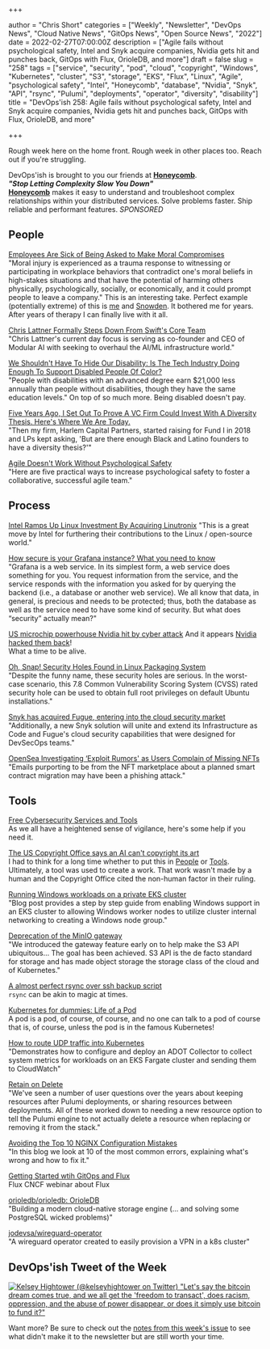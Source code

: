 +++

author = "Chris Short"
categories = ["Weekly", "Newsletter", "DevOps News", "Cloud Native News", "GitOps News", "Open Source News", "2022"]
date = 2022-02-27T07:00:00Z
description = ["Agile fails without psychological safety, Intel and Snyk acquire companies, Nvidia gets hit and punches back, GitOps with Flux, OrioleDB, and more"]
draft = false
slug = "258"
tags = ["service", "security", "pod", "cloud", "copyright", "Windows", "Kubernetes", "cluster", "S3", "storage", "EKS", "Flux", "Linux", "Agile", "psychological safety", "Intel", "Honeycomb", "database", "Nvidia", "Snyk", "API", "rsync", "Pulumi", "deployments", "operator", "diversity", "disability"]
title = "DevOps'ish 258: Agile fails without psychological safety, Intel and Snyk acquire companies, Nvidia gets hit and punches back, GitOps with Flux, OrioleDB, and more"

+++

Rough week here on the home front. Rough week in other places too. Reach out if you're struggling.

DevOps'ish is brought to you our friends at [**Honeycomb**](https://ui.honeycomb.io/signup?&utm_source=devopsish&utm_medium=newsletter&utm_campaign=ad&utm_content=product-signup).  
***"Stop Letting Complexity Slow You Down"***  
[**Honeycomb**](https://ui.honeycomb.io/signup?&utm_source=devopsish&utm_medium=newsletter&utm_campaign=ad&utm_content=product-signup) makes it easy to understand and troubleshoot complex relationships within your distributed services. Solve problems faster. Ship reliable and performant features. *SPONSORED*

## People

[Employees Are Sick of Being Asked to Make Moral Compromises](https://hbr.org/2022/02/employees-are-sick-of-being-asked-to-make-moral-compromises)  
"Moral injury is experienced as a trauma response to witnessing or participating in workplace behaviors that contradict one's moral beliefs in high-stakes situations and that have the potential of harming others physically, psychologically, socially, or economically, and it could prompt people to leave a company." This is an interesting take. Perfect example (potentially extreme) of this is [me](https://chrisshort.net/curriculum-vitae/#cyber-transport-systems--communications-computer-systems-controller--us-air-force--nov-1999-to-dec-2010) and [Snowden](https://en.wikipedia.org/wiki/Edward_Snowden). It bothered me for years. After years of therapy I can finally live with it all.

[Chris Lattner Formally Steps Down From Swift's Core Team](https://www.phoronix.com/scan.php?page=news_item&px=Lattner-Leaves-Swift-Core-Team)  
"Chris Lattner's current day focus is serving as co-founder and CEO of Modular AI with seeking to overhaul the AI/ML infrastructure world."

[We Shouldn't Have To Hide Our Disability: Is The Tech Industry Doing Enough To Support Disabled People Of Color?](https://peopleofcolorintech.com/break-into-tech/we-shouldnt-have-to-hide-our-disability-is-the-tech-industry-doing-enough-to-support-disabled-people-of-color/)  
"People with disabilities with an advanced degree earn $21,000 less annually than people without disabilities, though they have the same education levels." On top of so much more. Being disabled doesn't pay.

[Five Years Ago, I Set Out To Prove A VC Firm Could Invest With A Diversity Thesis. Here's Where We Are Today.](https://news.crunchbase.com/news/diverse-founders-report-harlem-capital-black-latino-founders/)  
"Then my firm, Harlem Capital Partners, started raising for Fund I in 2018 and LPs kept asking, 'But are there enough Black and Latino founders to have a diversity thesis?'"

[Agile Doesn't Work Without Psychological Safety](https://hbr.org/2022/02/agile-doesnt-work-without-psychological-safety)  
"Here are five practical ways to increase psychological safety to foster a collaborative, successful agile team."

## Process

[Intel Ramps Up Linux Investment By Acquiring Linutronix](https://www.phoronix.com/scan.php?page=news_item&px=Intel-Acquires-Linutronix)
"This is a great move by Intel for furthering their contributions to the Linux / open-source world."

[How secure is your Grafana instance? What you need to know](https://grafana.com/blog/2022/02/22/how-secure-is-your-grafana-instance-what-you-need-to-know/)  
"Grafana is a web service. In its simplest form, a web service does something for you. You request information from the service, and the service responds with the information you asked for by querying the backend (i.e., a database or another web service). We all know that data, in general, is precious and needs to be protected; thus, both the database as well as the service need to have some kind of security. But what does “security” actually mean?"

[US microchip powerhouse Nvidia hit by cyber attack](https://www.telegraph.co.uk/business/2022/02/25/us-microchip-powerhouse-nvidia-hit-cyber-attack/)
And it appears [Nvidia hacked them back](https://hothardware.com/news/lapsus-claims-nvidia-hacked-back-after-its-attack)!  
What a time to be alive.

[Oh, Snap! Security Holes Found in Linux Packaging System](https://thenewstack.io/oh-snap-security-holes-found-in-linux-packaging-system/)  
"Despite the funny name, these security holes are serious. In the worst-case scenario, this 7.8 Common Vulnerability Scoring System (CVSS) rated security hole can be used to obtain full root privileges on default Ubuntu installations."

[Snyk has acquired Fugue, entering into the cloud security market](https://www.itopstimes.com/itsec/snyk-has-acquired-fugue-entering-into-the-cloud-security-market/)  
"Additionally, a new Snyk solution will unite and extend its Infrastructure as Code and Fugue's cloud security capabilities that were designed for DevSecOps teams."

[OpenSea Investigating ‘Exploit Rumors' as Users Complain of Missing NFTs](https://www.coindesk.com/business/2022/02/20/opensea-investigating-exploit-rumors-as-users-complain-of-missing-nfts/)  
"Emails purporting to be from the NFT marketplace about a planned smart contract migration may have been a phishing attack."

## Tools

[Free Cybersecurity Services and Tools](https://www.cisa.gov/free-cybersecurity-services-and-tools)  
As we all have a heightened sense of vigilance, here's some help if you need it.

[The US Copyright Office says an AI can't copyright its art](https://www.theverge.com/2022/2/21/22944335/us-copyright-office-reject-ai-generated-art-recent-entrance-to-paradise?scrolla=5eb6d68b7fedc32c19ef33b4)  
I had to think for a long time whether to put this in [People](#people) or [Tools](#tools). Ultimately, a tool was used to create a work. That work wasn't made by a human and the Copyright Office cited the non-human factor in their ruling.

[Running Windows workloads on a private EKS cluster](https://aws.amazon.com/blogs/containers/running-windows-workloads-on-a-private-eks-cluster/)  
"Blog post provides a step by step guide from enabling Windows support in an EKS cluster to allowing Windows worker nodes to utilize cluster internal networking to creating a Windows node group."

[Deprecation of the MinIO gateway](https://blog.min.io/deprecation-of-the-minio-gateway/)  
"We introduced the gateway feature early on to help make the S3 API ubiquitous... The goal has been achieved. S3 API is the de facto standard for storage and has made object storage the storage class of the cloud and of Kubernetes."

[A almost perfect rsync over ssh backup script](https://blog.zazu.berlin/software/a-almost-perfect-rsync-over-ssh-backup-script.html)  
`rsync` can be akin to magic at times.

[Kubernetes for dummies: Life of a Pod](https://itnext.io/kubernetes-for-dummies-life-of-a-pod-fc8158e27aa)  
A pod is a pod, of course, of course, and no one can talk to a pod of course that is, of course, unless the pod is in the famous Kubernetes!

[How to route UDP traffic into Kubernetes](https://aws.amazon.com/blogs/containers/how-to-route-udp-traffic-into-kubernetes/)  
"Demonstrates how to configure and deploy an ADOT Collector to collect system metrics for workloads on an EKS Fargate cluster and sending them to CloudWatch"

[Retain on Delete](https://www.pulumi.com/blog/retainondelete/)  
"We've seen a number of user questions over the years about keeping resources after Pulumi deployments, or sharing resources between deployments. All of these worked down to needing a new resource option to tell the Pulumi engine to not actually delete a resource when replacing or removing it from the stack."

[Avoiding the Top 10 NGINX Configuration Mistakes](https://www.nginx.com/blog/avoiding-top-10-nginx-configuration-mistakes/)  
"In this blog we look at 10 of the most common errors, explaining what's wrong and how to fix it."

[Getting Started wtih GitOps and Flux](https://www.youtube.com/watch?v=NwAgATWoEcM)  
Flux CNCF webinar about Flux

[orioledb/orioledb: OrioleDB](https://github.com/orioledb/orioledb)  
"Building a modern cloud-native storage engine (... and solving some PostgreSQL wicked problems)"

[jodevsa/wireguard-operator](https://github.com/jodevsa/wireguard-operator)  
"A wireguard operator created to easily provision a VPN in a k8s cluster"

## DevOps'ish Tweet of the Week

[![Kelsey Hightower (@kelseyhightower on Twitter) "Let's say the bitcoin dream comes true, and we all get the 'freedom to transact', does racism, oppression, and the abuse of power disappear, or does it simply use bitcoin to fund it?"](https://shortcdn.com/devopsish/258-devopsish-tweet-of-the-week.webp)](https://twitter.com/kelseyhightower/status/1495809055088345088)

Want more? Be sure to check out the [notes from this week's issue](https://devopsish.com/258/notes/) to see what didn't make it to the newsletter but are still worth your time.
